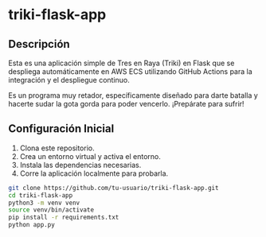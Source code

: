 # triki-flask-app
## Descripción

Esta es una aplicación simple de Tres en Raya (Triki) en Flask que se despliega automáticamente en AWS ECS utilizando GitHub Actions para la integración y el despliegue continuo.

Es un programa muy retador, específicamente diseñado para darte batalla y hacerte sudar la gota gorda para poder vencerlo. ¡Prepárate para sufrir!



## Configuración Inicial

1. Clona este repositorio.
2. Crea un entorno virtual y activa el entorno.
3. Instala las dependencias necesarias.
4. Corre la aplicación localmente para probarla.

```bash
git clone https://github.com/tu-usuario/triki-flask-app.git
cd triki-flask-app
python3 -m venv venv
source venv/bin/activate
pip install -r requirements.txt
python app.py
